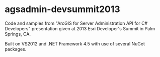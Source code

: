 agsadmin-devsummit2013
======================

Code and samples from "ArcGIS for Server Administration API for C# Developers" presentation given at 2013 Esri Developer's Summit in Palm Springs, CA.

Built on VS2012 and .NET Framework 4.5 with use of several NuGet packages.
